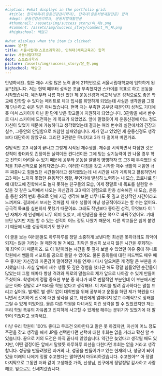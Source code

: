 ```yaml
---
#caption: #what displays in the portfolio grid:
  #title: 한국체육대(운동건강관리학과), 단국대(운동처방재활전공) 합격
  #dept: 운동건강관리학과, 운동처방재활전공
  #thumbnail: /assets/img/success_story/이_재s.png
  #comment: /assets/img/success_story/comment_이_재.png
  #highschool: 백암고
  
#what displays when the item is clicked:
name: 윤*진
title: 서울시립대(스포츠과학과), 인하대(체육교육과) 합격
univ: 서울시립대학교
dept: 스포츠과학과
picture: /assets/img/success_story/윤_진.png
highschool: 백암고
--- 
```


안녕하세요. 힘든 재수 시절 많은 노력 끝에 21학번으로 서울시립대학교에 입학하게 된 윤*진입니다. 저는 현역 때부터 성적은 조금 부족했지만 스카이를 목표로 하고 운동을 시작했습니다. 예전부터 나름 자신 있던 제 운동신경과 비교적 낮은 성적으로도 좋은 학교에 진학할 수 있다는 메리트로 체대 입시를 희망하게 되었는데 사실은 생각만큼 그렇게 단순하고 쉬운 일은 아니었습니다. 현역 때는 부족한 공부량 때문인지 성적도 기대에 못 미쳐 스카이가 아닌 한 단계 낮은 학교들에 지원하게 되었습니다. 3관왕을 해서 반수로 다시 스카이에 도전하는 게 목표가 되었었죠. 앞에 말했듯이 제 운동신경에 어느 정도 자신이 있었기 때문에 가능하다고 생각했었는데 결과는 여러 변수와 실전에서의 긴장과 실수, 그동안의 안일함으로 처참한 실패였습니다. 제가 믿고 있었던 제 운동신경도 생각보다 대단하지 않았구요. 그리던 3관왕은 무너지고 3개 다 떨어져 버린거죠. 

절망적인 고3 시절이 끝나고 그렇게 시작된 재수생활. 재수를 시작하면서 다짐한 것은 성적이 좋더라도 긴장이든 실력이든 컨디션이든 그에 맞는 실기능력이 안 나올 경우 학교 진학이 어려울 수 있기 때문에 공부와 운동을 알맞게 병행하자 또 고3 때 부족했던 성적을 최우선적으로 올리자였습니다. 이러한 다짐을 갖고 시작한 재수 생활이 처음엔 너무 짜증나고 힘들었던 시간들이라고 생각했었는데 내 시간을 내가 계획하고 활용하면서 고3 때는 느끼지 못했던 유동적인 생활, 무언가에 열심히 노력하는 내 모습, 코로나로 인해 대학교에 진학해서도 놀지 못하는 친구들의 모습, 이제 정말로 내 목표를 실현할 수 있을 것 같은 노력에서 나오는 자신감과 고3 때의 경험으로 한층 성숙해진 내 모습, 운동을 통한 외적 변화 등으로 인해 지금 생각해 보면 너무나도 뜻 깊고 인상적인 시간이라고 느껴져요. 결과에서 보시는 것처럼 제 재수 생활이 마냥 성공적이라고는 할 수는 없어요. 궁극적 목표를 실현하지 못했기 때문이죠. 그래도 작년보다 좋아진 성적, 무엇보다 이 1년 자체가 제 인생에서 너무 의미 있었고, 제 인생관을 좋은 쪽으로 바꿔주었어요. 기대보단 낮지만 지원 할 수 있는 성적이 어느 정도 나왔기 때문에, 다른 학교들은 쉽게 붙었기 때문에 나름 성공적이기도 했구요! 

이 글을 보는 여러분들도 하루하루를 정말 소중하게 보낸다면 최선은 못하더라도 최악이 되지는 않을 거라는 걸 깨닫게 될 거예요. 최악은 열심히 보내지 않은 시간을 후회하는 게 최악이기 때문이죠. 또 이 1년이라는 시간을 뜻 깊게 보낼 수 있었던 이유 중에 하나로 학원에서 쌤들의 서포트를 공으로 돌릴 수 있어요. 물론 종목들에 대한 피드백도 매우 매우 좋지만 자신감과 자존감이 떨어졌던 저를 언제나 다시 일으켜준 게 정말 큰 부분을 차지했습니다. 사실 앞에서 재수 생활 뜻 깊은 경험을 했다곤 해도 정말 힘들었던 순간들이 많았는데 그럴 때마다 항상 격려와 위로의 말씀으로 제가 앞으로 나아갈 수 있게 만들어주셨어요. 학생에게 정말 중요한 부분 중 하나가 바로 멘탈적인 부분인데 이 부분에서만큼은 아마 정말로 JP 따라올 학원 없다고 생각해요. 이 자리를 빌려 감사하다는 말씀 드리고 싶어요. 별개로 별 생각 없이 대학만을 위해 공부하고 운동을 하던 제가 학원을 다니면서 진지하게 진로에 대한 생각을 갖고, 타인에게 얽매이지 않고 주체적으로 장래를 그릴 수 있게 되었어요. 물론 다른 학원을 다녀서도 이런 생각을 할 수 있었겠지만 저는 우리 학원 특유의 자유롭고 진지하게 사고할 수 있게끔 해주는 분위기가 있었기에 더 발현이 되었다고 생각해요. 

마냥 우리 학원이 100% 좋다고 무조건 와야한다고 말은 못 하겠지만, 자신이 어느 정도 주관을 갖고 생각을 해서 JP를 선택한다면 선택에 대한 후회는 없을 거라고 확신 할 수 있습니다. 끝으로 저의 도전은 아직 끝나지 않았습니다. 약간은 늦었다고 생각될 때도 있지만, 어떤 결정이든 앞에서 말했듯 하루하루 최선을 다한다면 후회는 없을 거라고 생각합니다. 성공을 만들려했던 과거의 나, 성공을 만들어가고 있는 현재의 나, 성공이 되어있을 미래의 나에게 정말 수고했다는 말하면서 마무리하겠습니다. 수고했어^^ 아 정말 마지막으로 그동안 저와 같이 고생해준 가족, 선생님, 친구에게 정말정말 감사하고 사랑해요. 앞으로도 신세지겠습니다.

